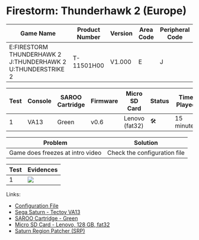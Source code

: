 # Firestorm: Thunderhawk 2 (Europe)

| Game Name                                                   | Product Number | Version | Area Code | Peripheral Code |
| ----------------------------------------------------------- | -------------- | ------- | --------- | --------------- |
| E:FIRESTORM THUNDERHAWK 2 J:THUNDERHAWK 2 U:THUNDERSTRIKE 2 | T-11501H00     | V1.000  | E         | J               |

| Test | Console | SAROO Cartridge | Firmware | Micro SD Card  | Status              | Time Played |
| ---- | ------- | --------------- | -------- | -------------- | ------------------- | ----------- |
| 1    | VA13    | Green           | v0.6     | Lenovo (fat32) | :hammer_and_wrench: | 15 minutes  |

| Problem                          | Solution                     |
| -------------------------------- | ---------------------------- |
| Game does freezes at intro video | Check the configuration file |

| Test | Evidences                                                                                        |
| ---- | ------------------------------------------------------------------------------------------------ |
| 1    | [![](https://img.youtube.com/vi/6HuVdGgebq4/0.jpg)](https://www.youtube.com/watch?v=6HuVdGgebq4) |

Links:

- [Configuration File](https://github.com/williamdsw/saroo-configuration-list/blob/master/Regions/Retails/Europe/T-11501H00/README.md)
- [Sega Saturn - Tectoy VA13](../../../Info/Consoles/VA13/README.md)
- [SAROO Cartridge - Green](../../../Info/Cartridges/RetroGameParadiseStore/1.32F/README.md)
- [Micro SD Card - Lenovo, 128 GB, fat32](../../../Info/SdCards/Lenovo/128GB/fat32/README.md)
- [Saturn Region Patcher (SRP)](https://segaxtreme.net/resources/saturn-region-patcher.81/download)
